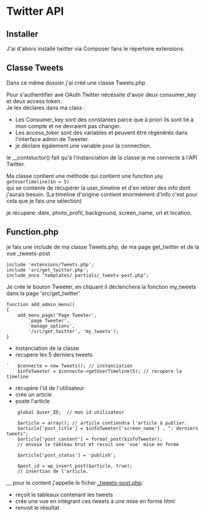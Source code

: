 Twitter API
===========

Installer 
---------
J'ai d'abors installé twitter via Composer fans le répertoire extensions.

Classe Tweets
-------------

Dans ce même dossier j'ai créé une classe Tweets.php

Pour s'authentifier ave OAuth Twitter nécéssite d'avoir deux consumer_key et deux access token.  
Je les déclares dans ma class : 
 * Les Consumer_key sont des constantes parce que à priori ils sont lié à mon compte et ne devraient pas changer.
 * Les access_toker sont des variables et peuvent être régénérés dans l'interface admin de Tweeter.
 * je déclare également une variable pour la connection.  
   
le __contstuctor() fait qu'à l'instanciation de la classe je me connecte à l'API Twitter.  

Ma classe contient une méthode qui contient une function ``` php getUserTimeline($n = 5) ```  
qui se contente de récupérer la user_timeline et d'en retirer des info dont j'aurais besoin. (La timeline d'origine contient
 enormément d'info c'est pour cela que je fais une sélection)  

je récupere: date, photo_profil, background, screen_name, url et location.

Function.php
------------

je fais une include de ma classe Tweets.php, de ma page get_twitter et de la vue _tweets-post
```
include 'extensions/Tweets.php';
include 'src/get_twitter.php';
include_once "templates/_partials/_tweets-post.php";
```
  
Je crée le bouton Tweeter, en cliquant il déclenchera la fonction my_tweets dans la page  'src/get_twitter'
```
function add_admin_menu()
{
    add_menu_page('Page Tweeter',
        'page Tweeter',
        'manage_options',
        '/src/get_twitter', 'my_tweets');
}
```
  
* Instanciation de la classe
* recupere les 5 derniers tweets
    
```
`   $connecte = new Tweets(); // instanciation
    $infoTweeter = $connecte->getUserTimeline(5); // recupere la timeline
```

* récupère l'id de l'utilisateur
* crée un article 
* poste l'article
```
    global $user_ID;  // mon id utilisateur

    $article = array(); // article contiendra l'article à publier.
    $article['post_title'] = $infoTweeter['screen_name'] . ": derniers tweets";
    $article['post_content'] = format_post($infoTweeter);
    // envoie le tableau brut et recoit une 'vue' mise en forme

    $article['post_status'] = 'publish';

    $post_id = wp_insert_post($article, true);
    // insertion de l'article.
```

__ pour le content j'appelle le ficher [_tweets-post.php](../templates/_partials/_tweets-post.php):
* reçoit le tableaux contenant les tweets
* crée une vue en intégrant ces tweets à une mise en forme html
* renvoit le résultat


